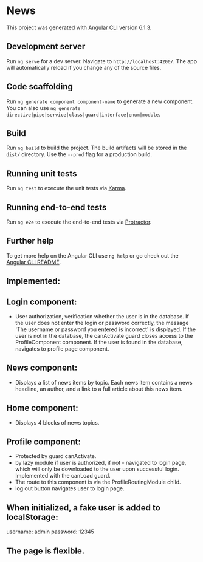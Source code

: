 # News

This project was generated with [Angular CLI](https://github.com/angular/angular-cli) version 6.1.3.

## Development server

Run `ng serve` for a dev server. Navigate to `http://localhost:4200/`. The app will automatically reload if you change any of the source files.

## Code scaffolding

Run `ng generate component component-name` to generate a new component. You can also use `ng generate directive|pipe|service|class|guard|interface|enum|module`.

## Build

Run `ng build` to build the project. The build artifacts will be stored in the `dist/` directory. Use the `--prod` flag for a production build.

## Running unit tests

Run `ng test` to execute the unit tests via [Karma](https://karma-runner.github.io).

## Running end-to-end tests

Run `ng e2e` to execute the end-to-end tests via [Protractor](http://www.protractortest.org/).

## Further help

To get more help on the Angular CLI use `ng help` or go check out the [Angular CLI README](https://github.com/angular/angular-cli/blob/master/README.md).


## Implemented:
## Login component: 
-	User authorization, verification whether the user is in the database. 
	If the user does not enter the login or password correctly, the message 'The username or password you entered is incorrect' is displayed. 
	If the user is not in the database, the canActivate guard closes access to the ProfileComponent component.
	If the user is found in the database, navigates to profile page component.

## News component:
-	Displays a list of news items by topic.
	Each news item contains a news headline, an author, and a link to a full article about this news item.

## Home component:
-	Displays 4 blocks of news topics.
 
## Profile component:
-	Protected by guard canActivate.
-	by lazy module if user is authorized, if not - navigated to login page, which will only be downloaded to the user upon successful login.
	Implemented with the canLoad guard.
-	The route to this component is via the ProfileRoutingModule child.
-	log out button navigates user to login page.

## When initialized, a fake user is added to localStorage:
username: admin
password: 12345

## The page is flexible.
